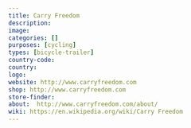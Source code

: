 ```yaml
---
title: Carry Freedom
description:
image:
categories: []
purposes: [cycling]
types: [bicycle-trailer]
country-code:
country:
logo:
website: http://www.carryfreedom.com
shop: http://www.carryfreedom.com
store-finder:
about:  http://www.carryfreedom.com/about/
wiki: https://en.wikipedia.org/wiki/Carry Freedom
---
```

